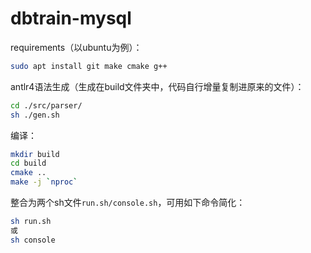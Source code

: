 # dbtrain-mysql

requirements（以ubuntu为例）：

```bash
sudo apt install git make cmake g++
```

antlr4语法生成（生成在build文件夹中，代码自行增量复制进原来的文件）：

```bash
cd ./src/parser/
sh ./gen.sh
```

编译：

```bash
mkdir build
cd build
cmake ..
make -j `nproc`
```

整合为两个sh文件`run.sh/console.sh`，可用如下命令简化：

```bash
sh run.sh
或
sh console
```

